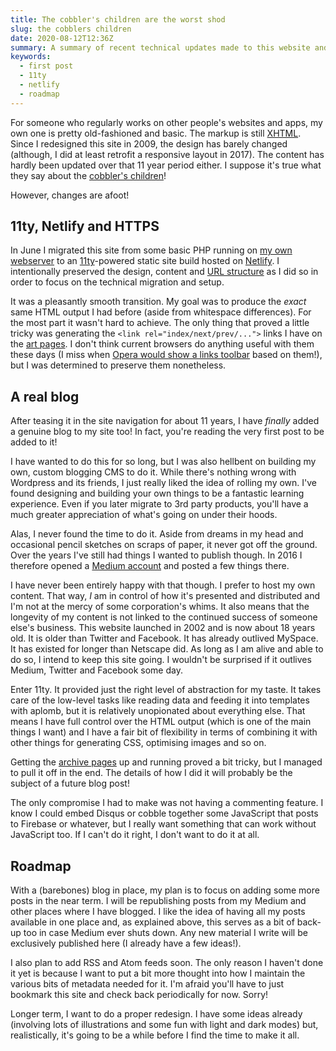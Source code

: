 ```yaml
---
title: The cobbler's children are the worst shod
slug: the cobblers children
date: 2020-08-12T12:36Z
summary: A summary of recent technical updates made to this website and a look towards its roadmap for the future.
keywords:
  - first post
  - 11ty
  - netlify
  - roadmap
---
```

For someone who regularly works on other people's websites and apps, my own one is pretty old-fashioned and basic. The markup is still [XHTML](https://validator.w3.org/check?uri=referer). Since I redesigned this site in 2009, the design has barely changed (although, I did at least retrofit a responsive layout in 2017). The content has hardly been updated over that 11 year period either. I suppose it's true what they say about the [cobbler's children](https://en.wiktionary.org/wiki/the_cobbler%27s_children_are_the_worst_shod)!

However, changes are afoot!

## 11ty, Netlify and HTTPS
In June I migrated this site from some basic PHP running on [my own webserver](http://event-horizon.cyberfinity.net/) to an [11ty](https://www.11ty.dev/)-powered static site build hosted on [Netlify](https://www.netlify.com/). I intentionally preserved the design, content and [URL structure](https://www.w3.org/Provider/Style/URI) as I did so in order to focus on the technical migration and setup.

It was a pleasantly smooth transition. My goal was to produce the _exact_ same HTML output I had before (aside from whitespace differences). For the most part it wasn't hard to achieve. The only thing that proved a little tricky was generating the `<link rel="index/next/prev/...">` links I have on the [art pages](/art/). I don't think current browsers do anything useful with them these days (I miss when [Opera would show a links toolbar](https://www.w3.org/wiki/More_about_the_document_head?source=post_page-----283f2ccbd161----------------------) based on them!), but I was determined to preserve them nonetheless.

## A real blog
After teasing it in the site navigation for about 11 years, I have _finally_ added a genuine blog to my site too! In fact, you're reading the very first post to be added to it!

I have wanted to do this for so long, but I was also hellbent on building my own, custom blogging CMS to do it. While there's nothing wrong with Wordpress and its friends, I just really liked the idea of rolling my own. I've found designing and building your own things to be a fantastic learning experience. Even if you later migrate to 3rd party products, you'll have a much greater appreciation of what's going on under their hoods.

Alas, I never found the time to do it. Aside from dreams in my head and occasional pencil sketches on scraps of paper, it never got off the ground. Over the years I've still had things I wanted to publish though. In 2016 I therefore opened a [Medium account](https://medium.com/@cirrus) and posted a few things there.

I have never been entirely happy with that though. I prefer to host my own content. That way, _I_ am in control of how it's presented and distributed and I'm not at the mercy of some corporation's whims. It also means that the longevity of my content is not linked to the continued success of someone else's business. This website launched in 2002 and is now about 18 years old. It is older than Twitter and Facebook. It has already outlived MySpace. It has existed for longer than Netscape did. As long as I am alive and able to do so, I intend to keep this site going. I wouldn't be surprised if it outlives Medium, Twitter and Facebook some day.

Enter 11ty. It provided just the right level of abstraction for my taste. It takes care of the low-level tasks like reading data and feeding it into templates with aplomb, but it is relatively unopionated about everything else. That means I have full control over the HTML output (which is one of the main things I want) and I have a fair bit of flexibility in terms of combining it with other things for generating CSS, optimising images and so on.

Getting the [archive pages](/blog/2020/) up and running proved a bit tricky, but I managed to pull it off in the end. The details of how I did it will probably be the subject of a future blog post!

The only compromise I had to make was not having a commenting feature. I know I could embed Disqus or cobble together some JavaScript that posts to Firebase or whatever, but I really want something that can work without JavaScript too. If I can't do it right, I don't want to do it at all.

## Roadmap
With a (barebones) blog in place, my plan is to focus on adding some more posts in the near term. I will be republishing posts from my Medium and other places where I have blogged. I like the idea of having all my posts available in one place and, as explained above, this serves as a bit of back-up too in case Medium ever shuts down. Any new material I write will be exclusively published here (I already have a few ideas!).

I also plan to add RSS and Atom feeds soon. The only reason I haven't done it yet is because I want to put a bit more thought into how I maintain the various bits of metadata needed for it. I'm afraid you'll have to just bookmark this site and check back periodically for now. Sorry!

Longer term, I want to do a proper redesign. I have some ideas already (involving lots of illustrations and some fun with light and dark modes) but, realistically, it's going to be a while before I find the time to make it all.
